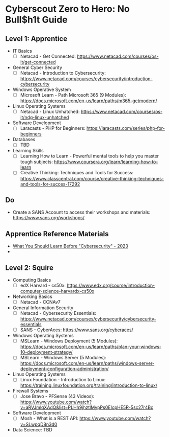 
# Cyberscout Zero to Hero: No Bull$h1t Guide

## Level 1: Apprentice

- IT Basics
    - [ ] Netacad - Get Connected: https://www.netacad.com/courses/os-it/get-connected
- General Cyber Security
    - [ ] Netacad - Introduction to Cybersecurity: https://www.netacad.com/courses/cybersecurity/introduction-cybersecurity
- Windows Operative System
    - [ ] Microsoft Learn - Path Microsoft 365 (9 Modules): https://docs.microsoft.com/en-us/learn/paths/m365-getmodern/
- Linux Operating Systems
    - [ ] Netacad - Linux Unhatched: https://www.netacad.com/courses/os-it/ndg-linux-unhatched
- Software Development
    - [ ] Laracasts - PHP for Beginners: https://laracasts.com/series/php-for-beginners
- Databases
    - [ ] TBD
- Learning Skills
    - [ ] Learning How to Learn - Powerful mental tools to help you master tough subjects: https://www.coursera.org/learn/learning-how-to-learn
    - [ ] Creative Thinking: Techniques and Tools for Success: https://www.classcentral.com/course/creative-thinking-techniques-and-tools-for-succes-17292

## Do

- Create a SANS Account to access their workshops and materials: https://www.sans.org/workshops/

## Apprentice Reference Materials

- [What You Should Learn Before "Cybersecurity" - 2023](https://www.youtube.com/watch?v=JbEPJv7Ybcs)
- 

## Level 2: Squire

- Computing Basics
    - [ ] edX Harvard - cs50x: https://www.edx.org/course/introduction-computer-science-harvardx-cs50x
- Networking Basics
    - [ ] Netacad - CCNAv7 
- General Information Security
    - [ ] Netacad - Cybersecurity Essentials: https://www.netacad.com/courses/cybersecurity/cybersecurity-essentials
    - [ ] SANS - CyberAces: https://www.sans.org/cyberaces/
- Windows Operating Systems
    - [ ] MSLearn - Windows Deployment (5 Modules): https://docs.microsoft.com/en-us/learn/paths/plan-your-windows-10-deployment-strategy/
    - [ ] MSLearn - Windows Server (5 Modules): https://docs.microsoft.com/en-us/learn/paths/windows-server-deployment-configuration-administration/
- Linux Operating Systems
    - [ ] Linux Foundation - Introduction to Linux: https://training.linuxfoundation.org/training/introduction-to-linux/
- Firewall Systems
    - [ ] Jose Bravo - PFSense (43 Videos): https://www.youtube.com/watch?v=aRVJmlqXAdQ&list=PLHh9jhztlMypPs0EIcpHE5R-5sc27r4Bc
- Software Development
    - [ ] Mosh - What is a REST API: https://www.youtube.com/watch?v=SLwpqD8n3d0

- Data Science: TBD
